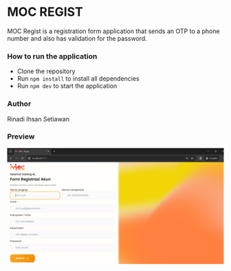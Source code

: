# MOC REGIST

MOC Regist is a registration form application that sends an OTP to a phone number and also has validation for the password.

### How to run the application

- Clone the repository
- Run `npm install` to install all dependencies
- Run `npm dev` to start the application

### Author

Rinadi Ihsan Setiawan

### Preview

![MOC Regist Logo](/public/preview.png)
